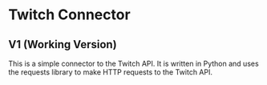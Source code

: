 # Twitch Connector
## V1 (Working Version)
This is a simple connector to the Twitch API. It is written in Python and uses the requests library to make HTTP requests to the Twitch API.